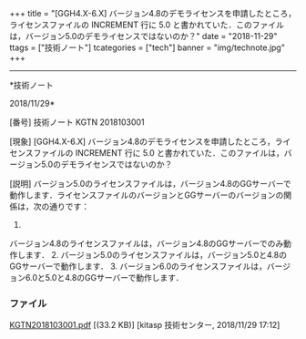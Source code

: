 ﻿+++
title = "[GGH4.X-6.X] バージョン4.8のデモライセンスを申請したところ，ライセンスファイルの INCREMENT 行に 5.0 と書かれていた．このファイルは，バージョン5.0のデモライセンスではないのか？"
date = "2018-11-29"
ttags = ["技術ノート"]
tcategories = ["tech"]
banner = "img/technote.jpg"
+++

-----------------------------------------------------------------------------------------------------------------------------

*技術ノート

2018/11/29*


[番号]
技術ノート KGTN 2018103001

[現象]
[GGH4.X-6.X]
バージョン4.8のデモライセンスを申請したところ，ライセンスファイルの
INCREMENT 行に 5.0
と書かれていた．このファイルは，バージョン5.0のデモライセンスではないのか？

[説明]
バージョン5.0のライセンスファイルは，バージョン4.8のGGサーバーで動作します．ライセンスファイルのバージョンとGGサーバーのバージョンの関係は，次の通りです：

1.
バージョン4.8のライセンスファイルは，バージョン4.8のGGサーバーでのみ動作します．
2.
バージョン5.0のライセンスファイルは，バージョン5.0と4.8のGGサーバーで動作します．
3.
バージョン6.0のライセンスファイルは，バージョン6.0と5.0と4.8のGGサーバーで動作します．


### ファイル

 
 


[KGTN2018103001.pdf](http://techreport.kitasp.net/attachments/download/4208/KGTN2018103001.pdf)
 [(33.2 KB)] [kitasp 技術センター, 2018/11/29
17:12]


 


 

